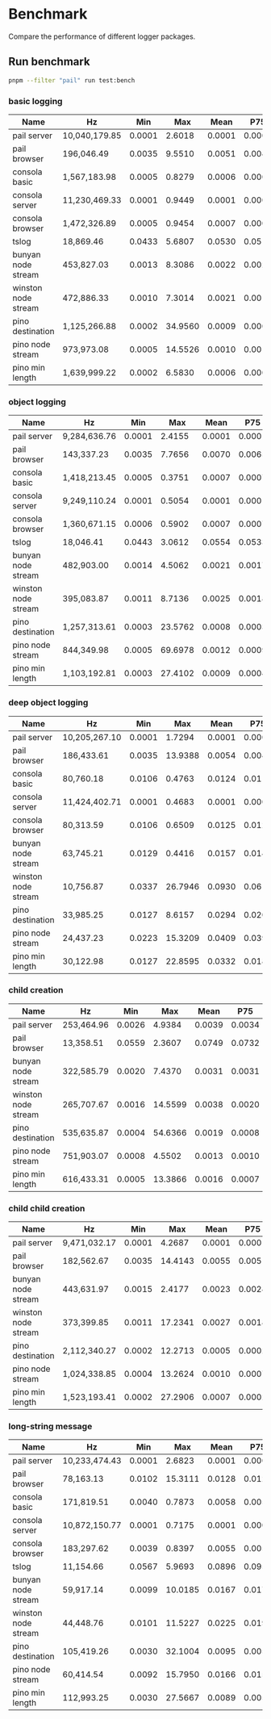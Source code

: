 # Benchmark

Compare the performance of different logger packages.

## Run benchmark

```bash
pnpm --filter "pail" run test:bench
```

### basic logging

| Name                | Hz            | Min    | Max     | Mean   | P75    | P99    | P995   | P999   | RME     | Samples |
| ------------------- | ------------- | ------ | ------- | ------ | ------ | ------ | ------ | ------ | ------- | ------- |
| pail server         | 10,040,179.85 | 0.0001 | 2.6018  | 0.0001 | 0.0001 | 0.0003 | 0.0004 | 0.0009 | ±1.34%  | 5020092 |
| pail browser        | 196,046.49    | 0.0035 | 9.5510  | 0.0051 | 0.0042 | 0.0091 | 0.0104 | 0.0239 | ±6.42%  | 98024   |
| consola basic       | 1,567,183.98  | 0.0005 | 0.8279  | 0.0006 | 0.0006 | 0.0011 | 0.0014 | 0.0021 | ±1.55%  | 783592  |
| consola server      | 11,230,469.33 | 0.0001 | 0.9449  | 0.0001 | 0.0001 | 0.0003 | 0.0003 | 0.0005 | ±1.68%  | 5615235 |
| consola browser     | 1,472,326.89  | 0.0005 | 0.9454  | 0.0007 | 0.0006 | 0.0013 | 0.0016 | 0.0027 | ±1.96%  | 736164  |
| tslog               | 18,869.46     | 0.0433 | 5.6807  | 0.0530 | 0.0513 | 0.0868 | 0.2611 | 0.3465 | ±2.39%  | 10000   |
| bunyan node stream  | 453,827.03    | 0.0013 | 8.3086  | 0.0022 | 0.0023 | 0.0051 | 0.0059 | 0.0101 | ±4.89%  | 226914  |
| winston node stream | 472,886.33    | 0.0010 | 7.3014  | 0.0021 | 0.0013 | 0.0035 | 0.0041 | 0.0081 | ±10.83% | 236875  |
| pino destination    | 1,125,266.88  | 0.0002 | 34.9560 | 0.0009 | 0.0004 | 0.0009 | 0.0011 | 0.0292 | ±22.17% | 565158  |
| pino node stream    | 973,973.08    | 0.0005 | 14.5526 | 0.0010 | 0.0010 | 0.0029 | 0.0033 | 0.0059 | ±7.74%  | 486987  |
| pino min length     | 1,639,999.22  | 0.0002 | 6.5830  | 0.0006 | 0.0003 | 0.0006 | 0.0007 | 0.0010 | ±13.85% | 820000  |

### object logging

| Name                | Hz           | Min    | Max     | Mean   | P75    | P99    | P995   | P999   | RME     | Samples |
| ------------------- | ------------ | ------ | ------- | ------ | ------ | ------ | ------ | ------ | ------- | ------- |
| pail server         | 9,284,636.76 | 0.0001 | 2.4155  | 0.0001 | 0.0001 | 0.0003 | 0.0005 | 0.0012 | ±1.45%  | 4642319 |
| pail browser        | 143,337.23   | 0.0035 | 7.7656  | 0.0070 | 0.0065 | 0.0109 | 0.0128 | 0.0346 | ±6.14%  | 71669   |
| consola basic       | 1,418,213.45 | 0.0005 | 0.3751  | 0.0007 | 0.0007 | 0.0013 | 0.0016 | 0.0023 | ±0.65%  | 709107  |
| consola server      | 9,249,110.24 | 0.0001 | 0.5054  | 0.0001 | 0.0001 | 0.0004 | 0.0005 | 0.0008 | ±1.06%  | 4624556 |
| consola browser     | 1,360,671.15 | 0.0006 | 0.5902  | 0.0007 | 0.0007 | 0.0015 | 0.0017 | 0.0026 | ±0.96%  | 680336  |
| tslog               | 18,046.41    | 0.0443 | 3.0612  | 0.0554 | 0.0533 | 0.1123 | 0.3928 | 0.4967 | ±1.80%  | 10000   |
| bunyan node stream  | 482,903.00   | 0.0014 | 4.5062  | 0.0021 | 0.0017 | 0.0048 | 0.0060 | 0.0113 | ±3.81%  | 241452  |
| winston node stream | 395,083.87   | 0.0011 | 8.7136  | 0.0025 | 0.0018 | 0.0039 | 0.0048 | 0.0114 | ±12.34% | 197542  |
| pino destination    | 1,257,313.61 | 0.0003 | 23.5762 | 0.0008 | 0.0003 | 0.0008 | 0.0009 | 0.0015 | ±19.32% | 633871  |
| pino node stream    | 844,349.98   | 0.0005 | 69.6978 | 0.0012 | 0.0009 | 0.0031 | 0.0037 | 0.0325 | ±27.86% | 422175  |
| pino min length     | 1,103,192.81 | 0.0003 | 27.4102 | 0.0009 | 0.0004 | 0.0009 | 0.0010 | 0.0015 | ±22.28% | 555336  |

### deep object logging

| Name                | Hz            | Min    | Max     | Mean   | P75    | P99    | P995   | P999   | RME     | Samples |
| ------------------- | ------------- | ------ | ------- | ------ | ------ | ------ | ------ | ------ | ------- | ------- |
| pail server         | 10,205,267.10 | 0.0001 | 1.7294  | 0.0001 | 0.0001 | 0.0003 | 0.0004 | 0.0009 | ±1.30%  | 5102634 |
| pail browser        | 186,433.61    | 0.0035 | 13.9388 | 0.0054 | 0.0043 | 0.0093 | 0.0108 | 0.0264 | ±8.06%  | 93217   |
| consola basic       | 80,760.18     | 0.0106 | 0.4763  | 0.0124 | 0.0119 | 0.0192 | 0.0240 | 0.2262 | ±0.84%  | 40381   |
| consola server      | 11,424,402.71 | 0.0001 | 0.4683  | 0.0001 | 0.0001 | 0.0003 | 0.0003 | 0.0006 | ±0.95%  | 5712202 |
| consola browser     | 80,313.59     | 0.0106 | 0.6509  | 0.0125 | 0.0120 | 0.0172 | 0.0207 | 0.2652 | ±0.99%  | 40157   |
| bunyan node stream  | 63,745.21     | 0.0129 | 0.4416  | 0.0157 | 0.0146 | 0.0236 | 0.0269 | 0.3249 | ±0.93%  | 31873   |
| winston node stream | 10,756.87     | 0.0337 | 26.7946 | 0.0930 | 0.0615 | 0.2732 | 4.5431 | 6.2458 | ±10.84% | 10000   |
| pino destination    | 33,985.25     | 0.0127 | 8.6157  | 0.0294 | 0.0209 | 0.0321 | 0.0592 | 5.3242 | ±13.20% | 16993   |
| pino node stream    | 24,437.23     | 0.0223 | 15.3209 | 0.0409 | 0.0392 | 0.1147 | 0.3042 | 1.5361 | ±6.87%  | 12219   |
| pino min length     | 30,122.98     | 0.0127 | 22.8595 | 0.0332 | 0.0184 | 0.0463 | 0.0561 | 4.7366 | ±18.81% | 15092   |

### child creation

| Name                | Hz         | Min    | Max     | Mean   | P75    | P99    | P995   | P999   | RME     | Samples |
| ------------------- | ---------- | ------ | ------- | ------ | ------ | ------ | ------ | ------ | ------- | ------- |
| pail server         | 253,464.96 | 0.0026 | 4.9384  | 0.0039 | 0.0034 | 0.0135 | 0.0160 | 0.0305 | ±2.99%  | 126733  |
| pail browser        | 13,358.51  | 0.0559 | 2.3607  | 0.0749 | 0.0732 | 0.2502 | 0.6154 | 0.8444 | ±1.62%  | 10000   |
| bunyan node stream  | 322,585.79 | 0.0020 | 7.4370  | 0.0031 | 0.0031 | 0.0096 | 0.0116 | 0.0197 | ±3.58%  | 161295  |
| winston node stream | 265,707.67 | 0.0016 | 14.5599 | 0.0038 | 0.0020 | 0.0058 | 0.0068 | 0.0147 | ±15.89% | 132854  |
| pino destination    | 535,635.87 | 0.0004 | 54.6366 | 0.0019 | 0.0008 | 0.0030 | 0.0033 | 0.0048 | ±27.40% | 267818  |
| pino node stream    | 751,903.07 | 0.0008 | 4.5502  | 0.0013 | 0.0010 | 0.0039 | 0.0048 | 0.0083 | ±5.30%  | 375952  |
| pino min length     | 616,433.31 | 0.0005 | 13.3866 | 0.0016 | 0.0007 | 0.0024 | 0.0031 | 0.0054 | ±17.53% | 312343  |

### child child creation

| Name                | Hz           | Min    | Max     | Mean   | P75    | P99    | P995   | P999   | RME     | Samples |
| ------------------- | ------------ | ------ | ------- | ------ | ------ | ------ | ------ | ------ | ------- | ------- |
| pail server         | 9,471,032.17 | 0.0001 | 4.2687  | 0.0001 | 0.0001 | 0.0003 | 0.0004 | 0.0011 | ±2.02%  | 4735517 |
| pail browser        | 182,562.67   | 0.0035 | 14.4143 | 0.0055 | 0.0051 | 0.0095 | 0.0113 | 0.0271 | ±8.79%  | 91282   |
| bunyan node stream  | 443,631.97   | 0.0015 | 2.4177  | 0.0023 | 0.0024 | 0.0053 | 0.0061 | 0.0119 | ±2.42%  | 221816  |
| winston node stream | 373,399.85   | 0.0011 | 17.2341 | 0.0027 | 0.0018 | 0.0056 | 0.0071 | 0.0417 | ±12.54% | 186700  |
| pino destination    | 2,112,340.27 | 0.0002 | 12.2713 | 0.0005 | 0.0002 | 0.0004 | 0.0005 | 0.0010 | ±14.96% | 1060800 |
| pino node stream    | 1,024,338.85 | 0.0004 | 13.2624 | 0.0010 | 0.0007 | 0.0024 | 0.0053 | 0.0442 | ±8.09%  | 512170  |
| pino min length     | 1,523,193.41 | 0.0002 | 27.2906 | 0.0007 | 0.0002 | 0.0005 | 0.0006 | 0.0012 | ±22.65% | 761597  |

### long-string message

| Name                | Hz            | Min    | Max     | Mean   | P75    | P99    | P995   | P999   | RME     | Samples |
| ------------------- | ------------- | ------ | ------- | ------ | ------ | ------ | ------ | ------ | ------- | ------- |
| pail server         | 10,233,474.43 | 0.0001 | 2.6823  | 0.0001 | 0.0001 | 0.0003 | 0.0004 | 0.0010 | ±1.39%  | 5116738 |
| pail browser        | 78,163.13     | 0.0102 | 15.3111 | 0.0128 | 0.0126 | 0.0182 | 0.0243 | 0.0414 | ±6.50%  | 39082   |
| consola basic       | 171,819.51    | 0.0040 | 0.7873  | 0.0058 | 0.0058 | 0.0088 | 0.0121 | 0.0310 | ±1.47%  | 85910   |
| consola server      | 10,872,150.77 | 0.0001 | 0.7175  | 0.0001 | 0.0001 | 0.0003 | 0.0003 | 0.0006 | ±1.30%  | 5436076 |
| consola browser     | 183,297.62    | 0.0039 | 0.8397  | 0.0055 | 0.0051 | 0.0079 | 0.0084 | 0.0285 | ±1.72%  | 91649   |
| tslog               | 11,154.66     | 0.0567 | 5.9693  | 0.0896 | 0.0958 | 0.4349 | 0.7609 | 1.3466 | ±2.73%  | 10000   |
| bunyan node stream  | 59,917.14     | 0.0099 | 10.0185 | 0.0167 | 0.0173 | 0.0315 | 0.0715 | 0.4408 | ±4.94%  | 29959   |
| winston node stream | 44,448.76     | 0.0101 | 11.5227 | 0.0225 | 0.0199 | 0.0387 | 0.0757 | 2.2577 | ±8.89%  | 22225   |
| pino destination    | 105,419.26    | 0.0030 | 32.1004 | 0.0095 | 0.0058 | 0.0071 | 0.0097 | 2.2912 | ±18.28% | 52710   |
| pino node stream    | 60,414.54     | 0.0092 | 15.7950 | 0.0166 | 0.0150 | 0.0360 | 0.0494 | 1.0004 | ±7.79%  | 30208   |
| pino min length     | 112,993.25    | 0.0030 | 27.5667 | 0.0089 | 0.0057 | 0.0155 | 0.0208 | 2.1150 | ±15.86% | 58172   |
